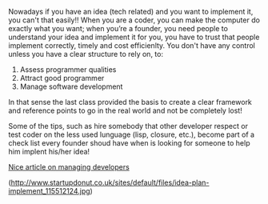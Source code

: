 Nowadays if you have an idea (tech related) and you want to implement it, you can't that easily!!
When you are a coder, you can make the computer do exactly what you want; when you’re a founder, you need people to understand your idea and implement it for you, you have to trust that people implement correctly, timely and cost efficienlty.
You don't have any control unless you have a clear structure to rely on, to:
1. Assess programmer qualities
2. Attract good programmer
3. Manage software development

In that sense the last class provided the basis to create a clear framework and reference points to go in the real world and not be completely lost!

Some of the tips, such as hire somebody that other developer respect or test coder on the less used lunguage (lisp, closure, etc.), become part of a check list every founder shoud have when is looking for someone to help him implent his/her idea!



[Nice article on managing developers](http://techcrunch.com/2015/06/06/on-managing-developers/?ncid=rss&utm_source=feedburner&utm_medium=feed&utm_campaign=Feed%3A+Techcrunch+%28TechCrunch%29)

(http://www.startupdonut.co.uk/sites/default/files/idea-plan-implement_115512124.jpg)
